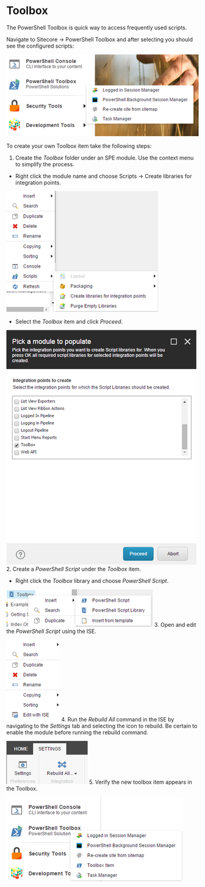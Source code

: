 # Toolbox

The PowerShell Toolbox is quick way to access frequently used scripts.

Navigate to Sitecore -> PowerShell Toolbox and after selecting you should see the configured scripts:

![Toolbox](images/screenshots/toolbox-shortcut.png)

To create your own Toolbox item take the following steps:
1. Create the *Toolbox* folder under an SPE module. Use the context menu to simplify the process.
 * Right click the module name and choose Scripts -> Create libraries for integration points.

![Module Libraries](images/screenshots/module-createlibraries.png)
 
 * Select the *Toolbox* item and click *Proceed*.

![Module Toolbox Library](images/screenshots/module-createtoolboxlibrary.png)
2. Create a *PowerShell Script* under the *Toolbox* item.
 * Right click the *Toolbox* library and choose *PowerShell Script*.

![Libary Script](images/screenshots/library-createscript.png)
3. Open and edit the *PowerShell Script* using the ISE.

![ISE Edit](images/screenshots/script-editise.png)
4. Run the *Rebuild All* command in the ISE by navigating to the *Settings* tab and selecting the icon to rebuild. Be certain to enable the module before running the rebuild command.

![ISE Settings Tab](images/screenshots/ise-settingstab.png)
5. Verify the new toolbox item appears in the Toolbox.

![Toolbox Item](images/screenshots/toolbox-newitem.png)



